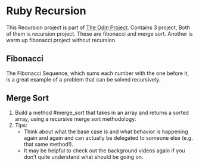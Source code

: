 # Ruby Recursion

This Recursion project is part of [The Odin Project]("https://www.theodinproject.com/paths/full-stack-ruby-on-rails/courses/ruby/lessons/recursion"). Contains 3 project, Both of them is recursion project. These are fibonacci and merge sort. Another is warm up fibonacci project without recursion.

## Fibonacci

The Fibonacci Sequence, which sums each number with the one before it, is a great example of a problem that can be solved recursively.

## Merge Sort

1. Build a method #merge_sort that takes in an array and returns a sorted array, using a recursive merge sort methodology.
2. Tips:
   - Think about what the base case is and what behavior is happening again and again and can actually be delegated to someone else (e.g. that same method!).
   - It may be helpful to check out the background videos again if you don’t quite understand what should be going on.
